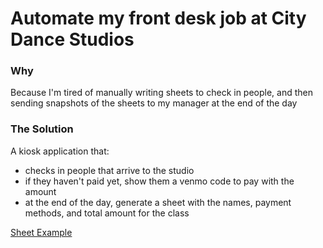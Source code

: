 # Automate my front desk job at City Dance Studios

### Why

Because I'm tired of manually writing sheets to check in people, and then sending snapshots of the sheets to my manager at the end of the day

### The Solution

A kiosk application that:

- checks in people that arrive to the studio
- if they haven't paid yet, show them a venmo code to pay with the amount
- at the end of the day, generate a sheet with the names, payment methods, and total amount for the class

[Sheet Example](/img/sheet_example.jpeg)
